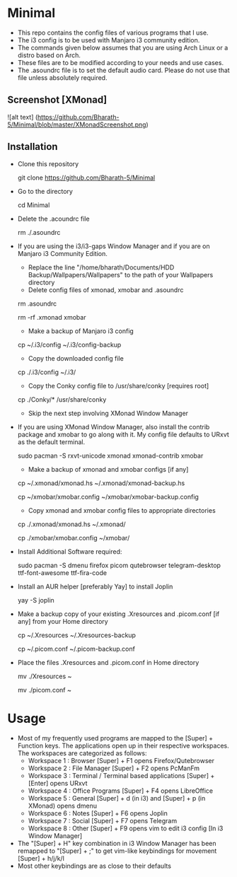 # Minimal

- This repo contains the config files of various programs that I use.
- The i3 config is to be used with Manjaro i3 community edition.
- The commands given below assumes that you are using Arch Linux or a distro based on Arch.
- These files are to be modified according to your needs and use cases.
- The .asoundrc file is to set the default audio card. Please do not use that file unless absolutely required.

## Screenshot [XMonad]

  ![alt text] (https://github.com/Bharath-5/Minimal/blob/master/XMonadScreenshot.png)

## Installation
- Clone this repository

	git clone https://github.com/Bharath-5/Minimal

- Go to the directory

	cd Minimal

- Delete the .acoundrc file

	rm ./.asoundrc
	
- If you are using the i3/i3-gaps Window Manager and if you are on Manjaro i3 Community Edition.
	* Replace the line "/home/bharath/Documents/HDD Backup/Wallpapers/Wallpapers" to the path of your Wallpapers directory
	* Delete config files of xmonad, xmobar and .asoundrc

	rm .asoundrc

	rm -rf .xmonad xmobar

	* Make a backup of Manjaro i3 config 

	cp ~/.i3/config ~/.i3/config-backup

	* Copy the downloaded config file 

	cp ./.i3/config ~/.i3/

	* Copy the Conky config file to /usr/share/conky [requires root]

	cp ./Conky/* /usr/share/conky

	* Skip the next step involving XMonad Window Manager

- If you are using XMonad Window Manager, also install the contrib package and xmobar to go along with it. My config file defaults to URxvt as the default terminal.

	sudo pacman -S rxvt-unicode xmonad xmonad-contrib xmobar

	* Make a backup of xmonad and xmobar configs [if any]

	cp ~/.xmonad/xmonad.hs ~/.xmonad/xmonad-backup.hs

	cp ~/xmobar/xmobar.config ~/xmobar/xmobar-backup.config

	* Copy xmonad and xmobar config files to appropriate directories

	cp ./.xmonad/xmonad.hs ~/.xmonad/

	cp ./xmobar/xmobar.config ~/xmobar/
 

- Install Additional Software required:

	sudo pacman -S dmenu firefox picom qutebrowser telegram-desktop ttf-font-awesome ttf-fira-code 

- Install an AUR helper [preferably Yay] to install Joplin

	yay -S joplin

- Make a backup copy of your existing .Xresources and .picom.conf [if any] from your Home directory

	cp ~/.Xresources ~/.Xresources-backup


	cp ~/.picom.conf ~/.picom-backup.conf

- Place the files .Xresources and .picom.conf in Home directory

	mv ./Xresources ~

	mv ./picom.conf ~

# Usage

- Most of my frequently used programs are mapped to the [Super] + Function keys. The applications open up in their respective workspaces. The workspaces are categorized as follows:
	* Workspace 1 : Browser						[Super] + F1 opens Firefox/Qutebrowser 
	* Workspace 2 : File Manager					[Super] + F2 opens PcManFm
	* Workspace 3 : Terminal / Terminal based applications		[Super] + [Enter] opens URxvt
	* Workspace 4 : Office Programs					[Super] + F4 opens LibreOffice
	* Workspace 5 : General						[Super] + d (in i3) and [Super] + p (in XMonad) opens dmenu	
	* Workspace 6 : Notes						[Super] + F6 opens Joplin
	* Workspace 7 : Social						[Super] + F7 opens Telegram
	* Workspace 8 : Other						[Super] + F9 opens vim to edit i3 config [In i3 Window Manager]
- The "[Super] + H" key combination in i3 Window Manager has been remapped to "[Super] + ;" to get vim-like keybindings for movement [Super] + h/j/k/l
- Most other keybindings are as close to their defaults



